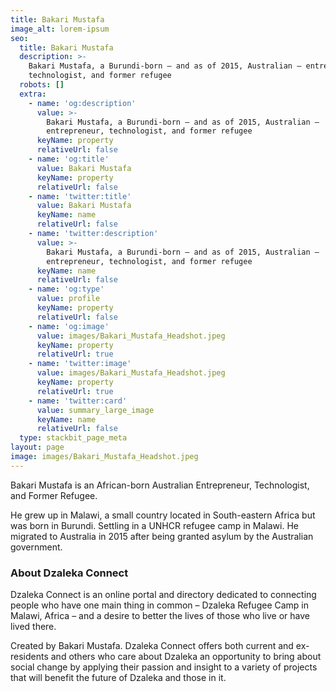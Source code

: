 ```yaml
---
title: Bakari Mustafa
image_alt: lorem-ipsum
seo:
  title: Bakari Mustafa
  description: >-
    Bakari Mustafa, a Burundi-born – and as of 2015, Australian – entrepreneur,
    technologist, and former refugee
  robots: []
  extra:
    - name: 'og:description'
      value: >-
        Bakari Mustafa, a Burundi-born – and as of 2015, Australian –
        entrepreneur, technologist, and former refugee
      keyName: property
      relativeUrl: false
    - name: 'og:title'
      value: Bakari Mustafa
      keyName: property
      relativeUrl: false
    - name: 'twitter:title'
      value: Bakari Mustafa
      keyName: name
      relativeUrl: false
    - name: 'twitter:description'
      value: >-
        Bakari Mustafa, a Burundi-born – and as of 2015, Australian –
        entrepreneur, technologist, and former refugee
      keyName: name
      relativeUrl: false
    - name: 'og:type'
      value: profile
      keyName: property
      relativeUrl: false
    - name: 'og:image'
      value: images/Bakari_Mustafa_Headshot.jpeg
      keyName: property
      relativeUrl: true
    - name: 'twitter:image'
      value: images/Bakari_Mustafa_Headshot.jpeg
      keyName: property
      relativeUrl: true
    - name: 'twitter:card'
      value: summary_large_image
      keyName: name
      relativeUrl: false
  type: stackbit_page_meta
layout: page
image: images/Bakari_Mustafa_Headshot.jpeg
---
```

Bakari Mustafa is an African-born Australian Entrepreneur, Technologist, and Former Refugee.

He grew up in Malawi, a small country located in South-eastern Africa but was born in Burundi. Settling in a UNHCR refugee camp in Malawi. He migrated to Australia in 2015 after being granted asylum by the Australian government.

### About Dzaleka Connect

Dzaleka Connect is an online portal and directory dedicated to connecting people who have one main thing in common – Dzaleka Refugee Camp in Malawi, Africa – and a desire to better the lives of those who live or have lived there.

Created by Bakari Mustafa. Dzaleka Connect offers both current and ex-residents and others who care about Dzaleka an opportunity to bring about social change by applying their passion and insight to a variety of projects that will benefit the future of Dzaleka and those in it.
